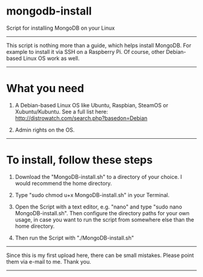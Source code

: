 # mongodb-install
Script for installing MongoDB on your Linux

--------------------------------

This script is nothing more than a guide, which helps install MongoDB. For example to install it via SSH on a Raspberry Pi.
Of course, other Debian-based Linux OS work as well.

--------------------------------

# What you need
1) A Debian-based Linux OS like Ubuntu, Raspbian, SteamOS or Xubuntu/Kubuntu. See a full list here: http://distrowatch.com/search.php?basedon=Debian

2) Admin rights on the OS.

--------------------------------

# To install, follow these steps
1) Download the "MongoDB-install.sh" to a directory of your choice. I would recommend the home directory.

2) Type "sudo chmod u+x MongoDB-install.sh" in your Terminal.

3) Open the Script with a text editor, e.g. "nano" and type "sudo nano MongoDB-install.sh". Then configure the directory paths for your own usage, in case you want to run the script from somewhere else than the home directory.

4) Then run the Script with "./MongoDB-install.sh"

--------------------------------

Since this is my first upload here, there can be small mistakes. Please point them via e-mail to me. Thank you.

--------------------------------
